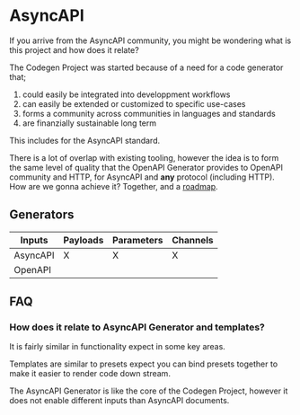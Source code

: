# AsyncAPI

If you arrive from the AsyncAPI community, you might be wondering what is this project and how does it relate?

The Codegen Project was started because of a need for a code generator that;
1. could easily be integrated into developpment workflows
2. can easily be extended or customized to specific use-cases
3. forms a community across communities in languages and standards
4. are finanzially sustainable long term

This includes for the AsyncAPI standard.

There is a lot of overlap with existing tooling, however the idea is to form the same level of quality that the OpenAPI Generator provides to OpenAPI community and HTTP, for AsyncAPI and **any** protocol (including HTTP). How are we gonna achieve it? Together, and a [roadmap](https://github.com/orgs/the-codegen-project/projects/1/views/2).

## Generators


| Inputs | Payloads | Parameters | Channels |
|---|---|---|---|
| AsyncAPI | X | X | X |
| OpenAPI |  |  |  |  |

## FAQ

### How does it relate to AsyncAPI Generator and templates?
It is fairly similar in functionality expect in some key areas.

Templates are similar to presets expect you can bind presets together to make it easier to render code down stream.

The AsyncAPI Generator is like the core of the Codegen Project, however it does not enable different inputs than AsyncAPI documents.